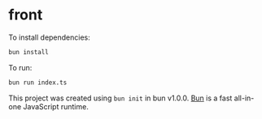 # front

To install dependencies:

```bash
bun install
```

To run:

```bash
bun run index.ts
```

This project was created using `bun init` in bun v1.0.0. [Bun](https://bun.sh) is a fast all-in-one JavaScript runtime.
